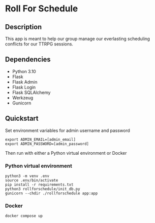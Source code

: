 # Roll For Schedule

## Description
This app is meant to help our group manage our everlasting scheduling conflicts for our TTRPG sessions.

## Dependencies
- Python 3.10
- Flask
- Flask Admin
- Flask Login
- Flask SQLAlchemy
- Werkzeug
- Gunicorn

## Quickstart

Set environment variables for admin username and password
```
export ADMIN_EMAIL=[admin_email]
export ADMIN_PASSWORD=[admin_password]
```

Then run with either a Python virtual environment or Docker

### Python virtual environment
```
python3 -m venv .env
source .env/bin/activate
pip install -r requirements.txt
python3 rollforschedule/init_db.py
gunicorn --chdir ./rollforschedule app:app
```

### Docker
```
docker compose up
```

